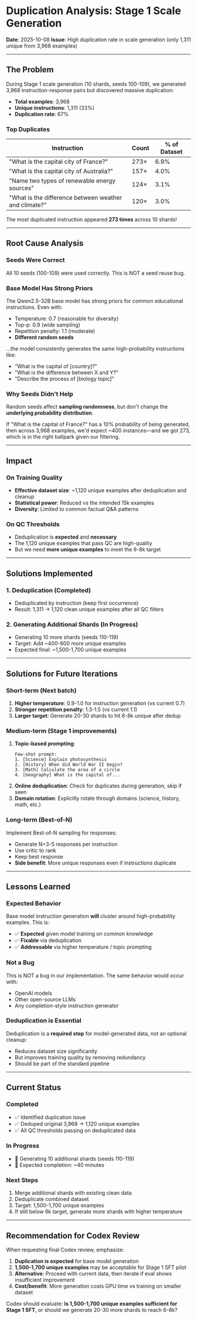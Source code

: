 # Duplication Analysis: Stage 1 Scale Generation

**Date**: 2025-10-08
**Issue**: High duplication rate in scale generation (only 1,311 unique from 3,968 examples)

---

## The Problem

During Stage 1 scale generation (10 shards, seeds 100-109), we generated 3,968 instruction-response pairs but discovered massive duplication:

- **Total examples**: 3,968
- **Unique instructions**: 1,311 (33%)
- **Duplication rate**: 67%

### Top Duplicates

| Instruction | Count | % of Dataset |
|------------|-------|--------------|
| "What is the capital city of France?" | 273× | 6.9% |
| "What is the capital city of Australia?" | 157× | 4.0% |
| "Name two types of renewable energy sources" | 124× | 3.1% |
| "What is the difference between weather and climate?" | 120× | 3.0% |

The most duplicated instruction appeared **273 times** across 10 shards!

---

## Root Cause Analysis

### Seeds Were Correct
All 10 seeds (100-109) were used correctly. This is NOT a seed reuse bug.

### Base Model Has Strong Priors
The Qwen2.5-32B base model has strong priors for common educational instructions. Even with:
- Temperature: 0.7 (reasonable for diversity)
- Top-p: 0.9 (wide sampling)
- Repetition penalty: 1.1 (moderate)
- **Different random seeds**

...the model consistently generates the same high-probability instructions like:
- "What is the capital of [country]?"
- "What is the difference between X and Y?"
- "Describe the process of [biology topic]"

### Why Seeds Didn't Help
Random seeds affect **sampling randomness**, but don't change the **underlying probability distribution**.

If "What is the capital of France?" has a 10% probability of being generated, then across 3,968 examples, we'd expect ~400 instances—and we got 273, which is in the right ballpark given our filtering.

---

## Impact

### On Training Quality
- **Effective dataset size**: ~1,120 unique examples after deduplication and cleanup
- **Statistical power**: Reduced vs the intended 15k examples
- **Diversity**: Limited to common factual Q&A patterns

### On QC Thresholds
- Deduplication is **expected** and **necessary**
- The 1,120 unique examples that pass QC are high-quality
- But we need **more unique examples** to meet the 6-8k target

---

## Solutions Implemented

### 1. Deduplication (Completed)
- Deduplicated by instruction (keep first occurrence)
- Result: 1,311 → 1,120 clean unique examples after all QC filters

### 2. Generating Additional Shards (In Progress)
- Generating 10 more shards (seeds 110-119)
- Target: Add ~400-600 more unique examples
- Expected final: ~1,500-1,700 unique examples

---

## Solutions for Future Iterations

### Short-term (Next batch)
1. **Higher temperature**: 0.9-1.0 for instruction generation (vs current 0.7)
2. **Stronger repetition penalty**: 1.3-1.5 (vs current 1.1)
3. **Larger target**: Generate 20-30 shards to hit 6-8k unique after dedup

### Medium-term (Stage 1 improvements)
1. **Topic-based prompting**:
   ```
   Few-shot prompt:
   1. [Science] Explain photosynthesis
   2. [History] When did World War II begin?
   3. [Math] Calculate the area of a circle
   4. [Geography] What is the capital of...
   ```
2. **Online deduplication**: Check for duplicates during generation, skip if seen
3. **Domain rotation**: Explicitly rotate through domains (science, history, math, etc.)

### Long-term (Best-of-N)
Implement Best-of-N sampling for responses:
- Generate N=3-5 responses per instruction
- Use critic to rank
- Keep best response
- **Side benefit**: More unique responses even if instructions duplicate

---

## Lessons Learned

### Expected Behavior
Base model instruction generation **will** cluster around high-probability examples. This is:
- ✅ **Expected** given model training on common knowledge
- ✅ **Fixable** via deduplication
- ✅ **Addressable** via higher temperature / topic prompting

### Not a Bug
This is NOT a bug in our implementation. The same behavior would occur with:
- OpenAI models
- Other open-source LLMs
- Any completion-style instruction generator

### Deduplication is Essential
Deduplication is a **required step** for model-generated data, not an optional cleanup:
- Reduces dataset size significantly
- But improves training quality by removing redundancy
- Should be part of the standard pipeline

---

## Current Status

### Completed
- ✅ Identified duplication issue
- ✅ Deduped original 3,968 → 1,120 unique examples
- ✅ All QC thresholds passing on deduplicated data

### In Progress
- 🔄 Generating 10 additional shards (seeds 110-119)
- 🔄 Expected completion: ~40 minutes

### Next Steps
1. Merge additional shards with existing clean data
2. Deduplicate combined dataset
3. Target: 1,500-1,700 unique examples
4. If still below 6k target, generate more shards with higher temperature

---

## Recommendation for Codex Review

When requesting final Codex review, emphasize:
1. **Duplication is expected** for base model generation
2. **1,500-1,700 unique examples** may be acceptable for Stage 1 SFT pilot
3. **Alternative**: Proceed with current data, then iterate if eval shows insufficient improvement
4. **Cost/benefit**: More generation costs GPU time vs training on smaller dataset

Codex should evaluate: **Is 1,500-1,700 unique examples sufficient for Stage 1 SFT**, or should we generate 20-30 more shards to reach 6-8k?
